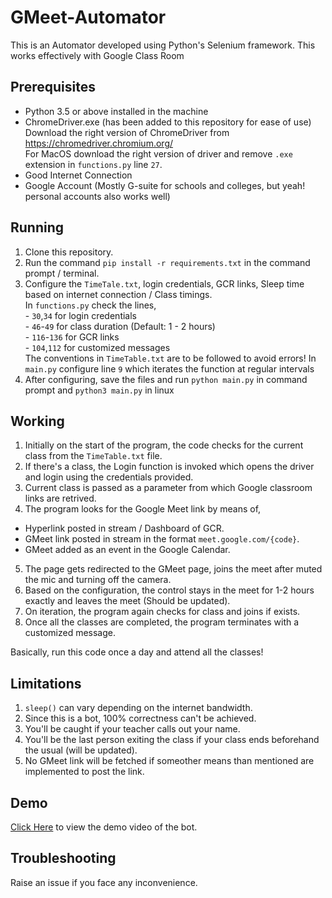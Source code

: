 # GMeet-Automator

This is an Automator developed using Python's Selenium framework. This works effectively with Google Class Room

## Prerequisites

- Python 3.5 or above installed in the machine
- ChromeDriver.exe (has been added to this repository for ease of use)
    Download the right version of ChromeDriver from https://chromedriver.chromium.org/  
    For MacOS download the right version of driver and remove `.exe` extension in `functions.py` line `27`.
- Good Internet Connection
- Google Account (Mostly G-suite for schools and colleges, but yeah! personal accounts also works well)

## Running

1. Clone this repository.
2. Run the command `pip install -r requirements.txt` in the command prompt / terminal.
3. Configure the `TimeTale.txt`, login credentials, GCR links, Sleep time based on internet connection / Class timings.  
    In `functions.py` check the lines,  
        - `30`,`34` for login credentials  
        - `46`-`49` for class duration (Default: 1 - 2 hours)  
        - `116`-`136` for GCR links  
        - `104`,`112` for customized messages  
      The conventions in `TimeTable.txt` are to be followed to avoid errors!
    In `main.py` configure line `9` which iterates the function at regular intervals
4. After configuring, save the files and run `python main.py` in command prompt and `python3 main.py` in linux

## Working

1. Initially on the start of the program, the code checks for the current class from the `TimeTable.txt` file.
2. If there's a class, the Login function is invoked which opens the driver and login using the credentials provided.
3. Current class is passed as a parameter from which Google classroom links are retrived.
4. The program looks for the Google Meet link by means of,  
  - Hyperlink posted in stream / Dashboard of GCR.
  - GMeet link posted in stream in the format `meet.google.com/{code}`.
  - GMeet added as an event in the Google Calendar.
5. The page gets redirected to the GMeet page, joins the meet after muted the mic and turning off the camera.
6. Based on the configuration, the control stays in the meet for 1-2 hours exactly and leaves the meet (Should be updated).
7. On iteration, the program again checks for class and joins if exists.
8. Once all the classes are completed, the program terminates with a customized message.

Basically, run this code once a day and attend all the classes!

## Limitations

1. `sleep()` can vary depending on the internet bandwidth.
2. Since this is a bot, 100% correctness can't be achieved.
3. You'll be caught if your teacher calls out your name.
4. You'll be the last person exiting the class if your class ends beforehand the usual (will be updated).
5. No GMeet link will be fetched if someother means than mentioned are implemented to post the link.

## Demo

[Click Here](https://drive.google.com/file/d/1SIw9qV4EpFiIqrt-vO0Mh04_boATR04S/view?usp=sharing) to view the demo video of the bot. 

## Troubleshooting

  Raise an issue if you face any inconvenience.